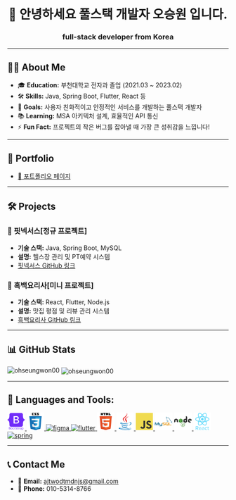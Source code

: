 <h1 align="center"> 👋 안녕하세요 풀스택 개발자 오승원 입니다.</h1>
<h3 align="center">full-stack developer from Korea</h3>

---

## 👨‍💻 **About Me**  
- 🎓 **Education:** 부천대학교 전자과 졸업 (2021.03 ~ 2023.02)  
- 🛠️ **Skills:** Java, Spring Boot, Flutter, React 등  
- 🎯 **Goals:** 사용자 친화적이고 안정적인 서비스를 개발하는 풀스택 개발자  
- 📚 **Learning:** MSA 아키텍처 설계, 효율적인 API 통신  
- ⚡ **Fun Fact:** 프로젝트의 작은 버그를 잡아낼 때 가장 큰 성취감을 느낍니다!  

---

## 📂 **Portfolio**  
- [📝 포트폴리오 페이지](https://chestnut-blinker-ca6.notion.site/167902bdb12f80828036d3d0221a6414?pvs=4)  

---

## 🛠️ **Projects**  

### 📌 **핏넥서스[정규 프로젝트]**  
- **기술 스택:** Java, Spring Boot, MySQL  
- **설명:** 헬스장 관리 및 PT예약 시스템  
- [핏넥서스 GitHub 링크](https://github.com/OhSeungWon00/MSA9_GYM.git)


### 📌 **흑백요리사[미니 프로젝트]**  
- **기술 스택:** React, Flutter, Node.js  
- **설명:** 맛집 평점 및 리뷰 관리 시스템  
- [흑백요리사 GitHub 링크](https://github.com/OhSeungWon00/MSA9_Food.git)


---
## 📊 **GitHub Stats**  

<p><img align="left" src="https://github-readme-stats.vercel.app/api/top-langs?username=ohseungwon00&show_icons=true&locale=en&layout=compact" alt="ohseungwon00" /></p>
<p>&nbsp;<img align="center" src="https://github-readme-stats.vercel.app/api?username=ohseungwon00&show_icons=true&locale=en" alt="ohseungwon00" /></p>

---


## 🚀 **Languages and Tools:**  
<p align="left"> 
  <a href="https://getbootstrap.com" target="_blank" rel="noreferrer"> <img src="https://raw.githubusercontent.com/devicons/devicon/master/icons/bootstrap/bootstrap-plain-wordmark.svg" alt="bootstrap" width="40" height="40"/> </a> 
  <a href="https://www.w3schools.com/css/" target="_blank" rel="noreferrer"> <img src="https://raw.githubusercontent.com/devicons/devicon/master/icons/css3/css3-original-wordmark.svg" alt="css3" width="40" height="40"/> </a> 
  <a href="https://www.figma.com/" target="_blank" rel="noreferrer"> <img src="https://www.vectorlogo.zone/logos/figma/figma-icon.svg" alt="figma" width="40" height="40"/> </a> 
  <a href="https://flutter.dev" target="_blank" rel="noreferrer"> <img src="https://www.vectorlogo.zone/logos/flutterio/flutterio-icon.svg" alt="flutter" width="40" height="40"/> </a> 
  <a href="https://www.w3.org/html/" target="_blank" rel="noreferrer"> <img src="https://raw.githubusercontent.com/devicons/devicon/master/icons/html5/html5-original-wordmark.svg" alt="html5" width="40" height="40"/> </a> 
  <a href="https://www.java.com" target="_blank" rel="noreferrer"> <img src="https://raw.githubusercontent.com/devicons/devicon/master/icons/java/java-original.svg" alt="java" width="40" height="40"/> </a> 
  <a href="https://developer.mozilla.org/en-US/docs/Web/JavaScript" target="_blank" rel="noreferrer"> <img src="https://raw.githubusercontent.com/devicons/devicon/master/icons/javascript/javascript-original.svg" alt="javascript" width="40" height="40"/> </a> 
  <a href="https://www.mysql.com/" target="_blank" rel="noreferrer"> <img src="https://raw.githubusercontent.com/devicons/devicon/master/icons/mysql/mysql-original-wordmark.svg" alt="mysql" width="40" height="40"/> </a> 
  <a href="https://nodejs.org" target="_blank" rel="noreferrer"> <img src="https://raw.githubusercontent.com/devicons/devicon/master/icons/nodejs/nodejs-original-wordmark.svg" alt="nodejs" width="40" height="40"/> </a> 
  <a href="https://reactjs.org/" target="_blank" rel="noreferrer"> <img src="https://raw.githubusercontent.com/devicons/devicon/master/icons/react/react-original-wordmark.svg" alt="react" width="40" height="40"/> </a> 
  <a href="https://spring.io/" target="_blank" rel="noreferrer"> <img src="https://www.vectorlogo.zone/logos/springio/springio-icon.svg" alt="spring" width="40" height="40"/> </a> 
</p>

---




## 📞 **Contact Me**  

- 📧 **Email:** [ajtwodtmdnjs@gmail.com](mailto:ajtwodtmdnjs@gmail.com)  
- 📱 **Phone:** 010-5314-8766  



